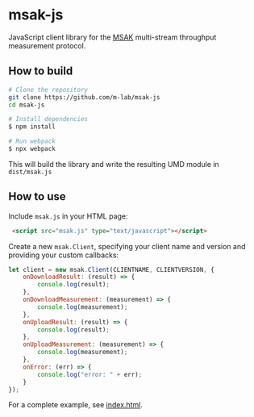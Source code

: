 # msak-js
JavaScript client library for the [MSAK](https://github.com/m-lab/msak) multi-stream throughput measurement protocol.

## How to build
```bash
# Clone the repository
git clone https://github.com/m-lab/msak-js
cd msak-js

# Install dependencies
$ npm install

# Run webpack
$ npx webpack
```

This will build the library and write the resulting UMD module in `dist/msak.js`

## How to use
Include `msak.js` in your HTML page:
```html
 <script src="msak.js" type="text/javascript"></script>
```

Create a new `msak.Client`, specifying your client name and version and providing your custom callbacks:

```js
let client = new msak.Client(CLIENTNAME, CLIENTVERSION, {
    onDownloadResult: (result) => {
        console.log(result);
    },
    onDownloadMeasurement: (measurement) => {
        console.log(measurement);
    },
    onUploadResult: (result) => {
        console.log(result);
    },
    onUploadMeasurement: (measurement) => {
        console.log(measurement);
    },
    onError: (err) => {
        console.log("error: " + err);
    }
});
```

For a complete example, see [index.html](index.html).

